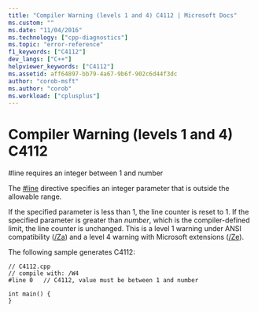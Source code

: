 ```yaml
---
title: "Compiler Warning (levels 1 and 4) C4112 | Microsoft Docs"
ms.custom: ""
ms.date: "11/04/2016"
ms.technology: ["cpp-diagnostics"]
ms.topic: "error-reference"
f1_keywords: ["C4112"]
dev_langs: ["C++"]
helpviewer_keywords: ["C4112"]
ms.assetid: aff64897-bb79-4a67-9b6f-902c6d44f3dc
author: "corob-msft"
ms.author: "corob"
ms.workload: ["cplusplus"]
---
```

# Compiler Warning (levels 1 and 4) C4112
\#line requires an integer between 1 and number  
  
 The [#line](../../preprocessor/hash-line-directive-c-cpp.md) directive specifies an integer parameter that is outside the allowable range.  
  
 If the specified parameter is less than 1, the line counter is reset to 1. If the specified parameter is greater than *number*, which is the compiler-defined limit, the line counter is unchanged. This is a level 1 warning under ANSI compatibility ([/Za](../../build/reference/za-ze-disable-language-extensions.md)) and a level 4 warning with Microsoft extensions ([/Ze](../../build/reference/za-ze-disable-language-extensions.md)).  
  
 The following sample generates C4112:  
  
```  
// C4112.cpp  
// compile with: /W4  
#line 0   // C4112, value must be between 1 and number  
  
int main() {  
}  
```